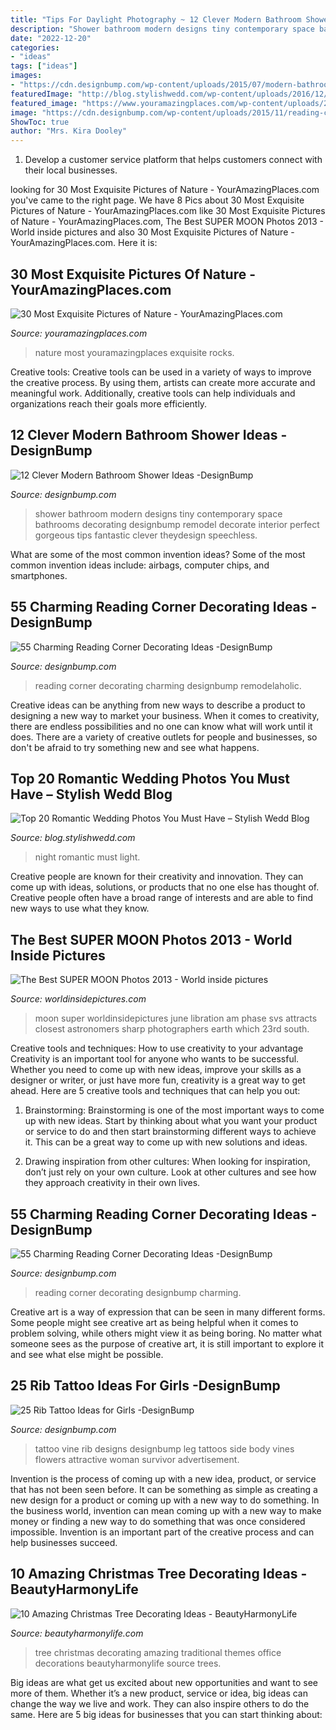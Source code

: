 ```yaml
---
title: "Tips For Daylight Photography ~ 12 Clever Modern Bathroom Shower Ideas -designbump"
description: "Shower bathroom modern designs tiny contemporary space bathrooms decorating designbump remodel decorate interior perfect gorgeous tips fantastic clever theydesign speechless"
date: "2022-12-20"
categories:
- "ideas"
tags: ["ideas"]
images:
- "https://cdn.designbump.com/wp-content/uploads/2015/07/modern-bathroom-shower-design-ideas-2015-modern-bathroom-2015.jpg"
featuredImage: "http://blog.stylishwedd.com/wp-content/uploads/2016/12/Incredible-Night-Wedding-Photos-Ideas-You-Must-See.jpg"
featured_image: "https://www.youramazingplaces.com/wp-content/uploads/2013/04/nature20.jpg"
image: "https://cdn.designbump.com/wp-content/uploads/2015/11/reading-corner-nook01.jpg"
ShowToc: true
author: "Mrs. Kira Dooley"
---
```



1. Develop a customer service platform that helps customers connect with their local businesses.

	

		
looking for 30 Most Exquisite Pictures of Nature - YourAmazingPlaces.com you've came to the right page. We have 8 Pics about 30 Most Exquisite Pictures of Nature - YourAmazingPlaces.com like 30 Most Exquisite Pictures of Nature - YourAmazingPlaces.com, The Best SUPER MOON Photos 2013 - World inside pictures and also 30 Most Exquisite Pictures of Nature - YourAmazingPlaces.com. Here it is:
		
    
## 30 Most Exquisite Pictures Of Nature - YourAmazingPlaces.com

<img loading=lazy src="https://www.youramazingplaces.com/wp-content/uploads/2013/04/nature20.jpg" onerror="this.onerror=null;this.src='https://tse1.mm.bing.net/th?id=OIP.f5hU_Ed7GXShzhZ89o-UlQHaLG&amp;pid=15.1';" alt="30 Most Exquisite Pictures of Nature - YourAmazingPlaces.com">

_Source: youramazingplaces.com_

>nature most youramazingplaces exquisite rocks. 

	

Creative tools:
Creative tools can be used in a variety of ways to improve the creative process. By using them, artists can create more accurate and meaningful work. Additionally, creative tools can help individuals and organizations reach their goals more efficiently.

    
## 12 Clever Modern Bathroom Shower Ideas -DesignBump

<img loading=lazy src="https://cdn.designbump.com/wp-content/uploads/2015/07/modern-bathroom-shower-design-ideas-2015-modern-bathroom-2015.jpg" onerror="this.onerror=null;this.src='https://tse1.mm.bing.net/th?id=OIP.9y_0GdH6SL4nT6q8Wa9VNgHaJ3&amp;pid=15.1';" alt="12 Clever Modern Bathroom Shower Ideas -DesignBump">

_Source: designbump.com_

>shower bathroom modern designs tiny contemporary space bathrooms decorating designbump remodel decorate interior perfect gorgeous tips fantastic clever theydesign speechless. 

	

What are some of the most common invention ideas?
Some of the most common invention ideas include: airbags, computer chips, and smartphones.

    
## 55 Charming Reading Corner Decorating Ideas -DesignBump

<img loading=lazy src="https://cdn.designbump.com/wp-content/uploads/2015/11/reading-corner-nook48.jpg" onerror="this.onerror=null;this.src='https://tse3.mm.bing.net/th?id=OIP.zPUTDC_ut0M6hVemG0SAhQHaLH&amp;pid=15.1';" alt="55 Charming Reading Corner Decorating Ideas -DesignBump">

_Source: designbump.com_

>reading corner decorating charming designbump remodelaholic. 

	

Creative ideas can be anything from new ways to describe a product to designing a new way to market your business. When it comes to creativity, there are endless possibilities and no one can know what will work until it does. There are a variety of creative outlets for people and businesses, so don't be afraid to try something new and see what happens.

    
## Top 20 Romantic Wedding Photos You Must Have – Stylish Wedd Blog

<img loading=lazy src="http://blog.stylishwedd.com/wp-content/uploads/2016/12/Incredible-Night-Wedding-Photos-Ideas-You-Must-See.jpg" onerror="this.onerror=null;this.src='https://tse1.mm.bing.net/th?id=OIP.YozKD3NQw8_L1UmgONwQIQHaKc&amp;pid=15.1';" alt="Top 20 Romantic Wedding Photos You Must Have – Stylish Wedd Blog">

_Source: blog.stylishwedd.com_

>night romantic must light. 

	

Creative people are known for their creativity and innovation. They can come up with ideas, solutions, or products that no one else has thought of. Creative people often have a broad range of interests and are able to find new ways to use what they know.

    
## The Best SUPER MOON Photos 2013 - World Inside Pictures

<img loading=lazy src="https://worldinsidepictures.com/wp-content/uploads/2013/07/4191.jpg" onerror="this.onerror=null;this.src='https://tse4.mm.bing.net/th?id=OIP.M3uCCwFpjBnGImT2HqCg2wHaHa&amp;pid=15.1';" alt="The Best SUPER MOON Photos 2013 - World inside pictures">

_Source: worldinsidepictures.com_

>moon super worldinsidepictures june libration am phase svs attracts closest astronomers sharp photographers earth which 23rd south. 

	

Creative tools and techniques: How to use creativity to your advantage
Creativity is an important tool for anyone who wants to be successful. Whether you need to come up with new ideas, improve your skills as a designer or writer, or just have more fun, creativity is a great way to get ahead. Here are 5 creative tools and techniques that can help you out:
1. Brainstorming: Brainstorming is one of the most important ways to come up with new ideas. Start by thinking about what you want your product or service to do and then start brainstorming different ways to achieve it. This can be a great way to come up with new solutions and ideas.

2. Drawing inspiration from other cultures: When looking for inspiration, don’t just rely on your own culture. Look at other cultures and see how they approach creativity in their own lives.

    
## 55 Charming Reading Corner Decorating Ideas -DesignBump

<img loading=lazy src="https://cdn.designbump.com/wp-content/uploads/2015/11/reading-corner-nook01.jpg" onerror="this.onerror=null;this.src='https://tse2.mm.bing.net/th?id=OIP.T3QBHOtwZOk8xHLgaKp-8gHaLn&amp;pid=15.1';" alt="55 Charming Reading Corner Decorating Ideas -DesignBump">

_Source: designbump.com_

>reading corner decorating designbump charming. 

	

Creative art is a way of expression that can be seen in many different forms. Some people might see creative art as being helpful when it comes to problem solving, while others might view it as being boring. No matter what someone sees as the purpose of creative art, it is still important to explore it and see what else might be possible.

    
## 25 Rib Tattoo Ideas For Girls -DesignBump

<img loading=lazy src="https://cdn.designbump.com/wp-content/uploads/2015/10/rib018.jpg" onerror="this.onerror=null;this.src='https://tse2.mm.bing.net/th?id=OIP.jcqOwMIOxOwpGKdeMUnTfgHaFj&amp;pid=15.1';" alt="25 Rib Tattoo Ideas for Girls -DesignBump">

_Source: designbump.com_

>tattoo vine rib designs designbump leg tattoos side body vines flowers attractive woman survivor advertisement. 

	

Invention is the process of coming up with a new idea, product, or service that has not been seen before. It can be something as simple as creating a new design for a product or coming up with a new way to do something. In the business world, invention can mean coming up with a new way to make money or finding a new way to do something that was once considered impossible. Invention is an important part of the creative process and can help businesses succeed.

    
## 10 Amazing Christmas Tree Decorating Ideas - BeautyHarmonyLife

<img loading=lazy src="https://beautyharmonylife.com/wp-content/uploads/2013/11/traditional-.jpg" onerror="this.onerror=null;this.src='https://tse2.mm.bing.net/th?id=OIP.UJEixgty-ME6V9j55zSqYgAAAA&amp;pid=15.1';" alt="10 Amazing Christmas Tree Decorating Ideas - BeautyHarmonyLife">

_Source: beautyharmonylife.com_

>tree christmas decorating amazing traditional themes office decorations beautyharmonylife source trees. 

	

Big ideas are what get us excited about new opportunities and want to see more of them. Whether it’s a new product, service or idea, big ideas can change the way we live and work. They can also inspire others to do the same. Here are 5 big ideas for businesses that you can start thinking about: 

